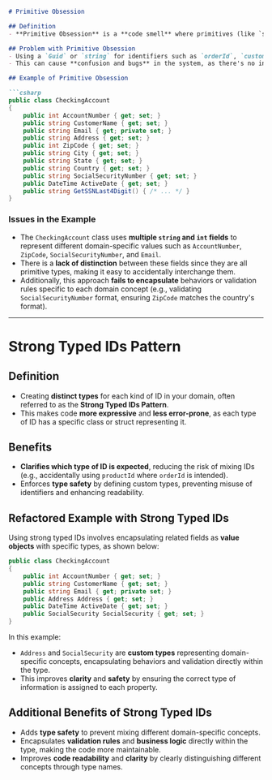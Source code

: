 ```markdown
# Primitive Obsession

## Definition
- **Primitive Obsession** is a **code smell** where primitives (like `string`, `int`, `Guid`) are used for domain-specific concepts. This can lead to **ambiguity** and **errors** because primitive types lack the context that custom types can provide.

## Problem with Primitive Obsession
- Using a `Guid` or `string` for identifiers such as `orderId`, `customerId`, or `productId` makes it easy to **mix up identifiers**, as they all share the same data type but represent different domain concepts.
- This can cause **confusion and bugs** in the system, as there's no inherent type safety to prevent using one identifier in place of another.

## Example of Primitive Obsession

```csharp
public class CheckingAccount
{
    public int AccountNumber { get; set; }
    public string CustomerName { get; set; }
    public string Email { get; private set; }
    public string Address { get; set; }
    public int ZipCode { get; set; }
    public string City { get; set; }
    public string State { get; set; }
    public string Country { get; set; }
    public string SocialSecurityNumber { get; set; }
    public DateTime ActiveDate { get; set; }
    public string GetSSNLast4Digit() { /* ... */ }
}
```

### Issues in the Example
- The `CheckingAccount` class uses **multiple `string` and `int` fields** to represent different domain-specific values such as `AccountNumber`, `ZipCode`, `SocialSecurityNumber`, and `Email`.
- There is a **lack of distinction** between these fields since they are all primitive types, making it easy to accidentally interchange them.
- Additionally, this approach **fails to encapsulate** behaviors or validation rules specific to each domain concept (e.g., validating `SocialSecurityNumber` format, ensuring `ZipCode` matches the country's format).

---

# Strong Typed IDs Pattern

## Definition
- Creating **distinct types** for each kind of ID in your domain, often referred to as the **Strong Typed IDs Pattern**.
- This makes code **more expressive** and **less error-prone**, as each type of ID has a specific class or struct representing it.

## Benefits
- **Clarifies which type of ID is expected**, reducing the risk of mixing IDs (e.g., accidentally using `productId` where `orderId` is intended).
- Enforces **type safety** by defining custom types, preventing misuse of identifiers and enhancing readability.

## Refactored Example with Strong Typed IDs

Using strong typed IDs involves encapsulating related fields as **value objects** with specific types, as shown below:

```csharp
public class CheckingAccount
{
    public int AccountNumber { get; set; }
    public string CustomerName { get; set; }
    public string Email { get; private set; }
    public Address Address { get; set; }
    public DateTime ActiveDate { get; set; }
    public SocialSecurity SocialSecurity { get; set; }
}
```

In this example:
- `Address` and `SocialSecurity` are **custom types** representing domain-specific concepts, encapsulating behaviors and validation directly within the type.
- This improves **clarity** and **safety** by ensuring the correct type of information is assigned to each property.

## Additional Benefits of Strong Typed IDs
- Adds **type safety** to prevent mixing different domain-specific concepts.
- Encapsulates **validation rules** and **business logic** directly within the type, making the code more maintainable.
- Improves **code readability** and **clarity** by clearly distinguishing different concepts through type names.